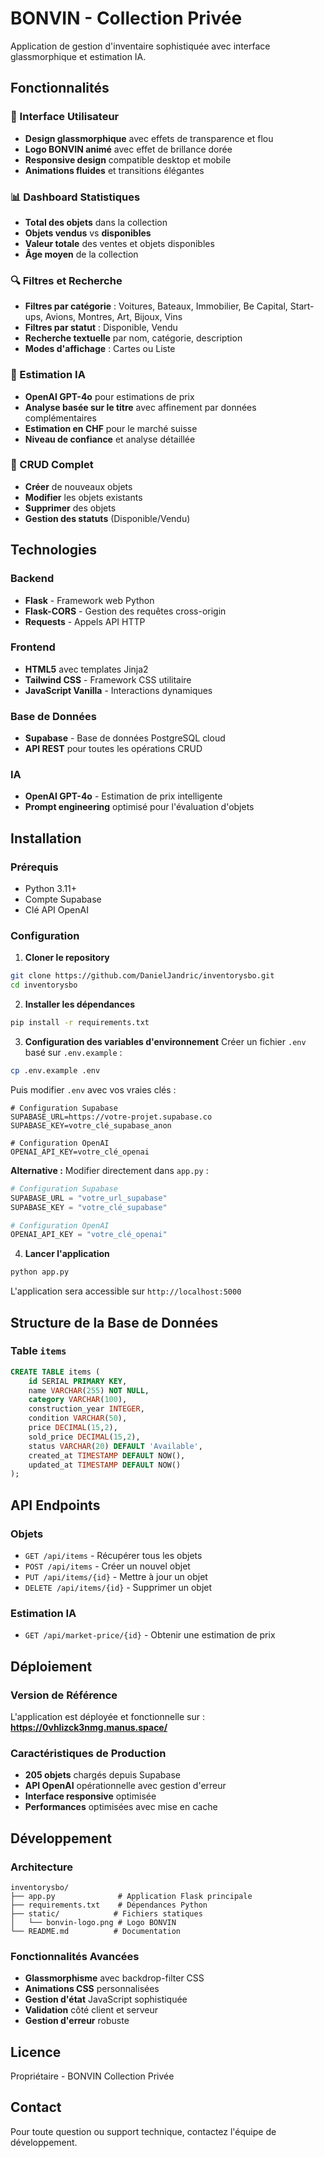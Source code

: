 # BONVIN - Collection Privée

Application de gestion d'inventaire sophistiquée avec interface glassmorphique et estimation IA.

## Fonctionnalités

### 🎨 Interface Utilisateur
- **Design glassmorphique** avec effets de transparence et flou
- **Logo BONVIN animé** avec effet de brillance dorée
- **Responsive design** compatible desktop et mobile
- **Animations fluides** et transitions élégantes

### 📊 Dashboard Statistiques
- **Total des objets** dans la collection
- **Objets vendus** vs **disponibles**
- **Valeur totale** des ventes et objets disponibles
- **Âge moyen** de la collection

### 🔍 Filtres et Recherche
- **Filtres par catégorie** : Voitures, Bateaux, Immobilier, Be Capital, Start-ups, Avions, Montres, Art, Bijoux, Vins
- **Filtres par statut** : Disponible, Vendu
- **Recherche textuelle** par nom, catégorie, description
- **Modes d'affichage** : Cartes ou Liste

### 🤖 Estimation IA
- **OpenAI GPT-4o** pour estimations de prix
- **Analyse basée sur le titre** avec affinement par données complémentaires
- **Estimation en CHF** pour le marché suisse
- **Niveau de confiance** et analyse détaillée

### 📝 CRUD Complet
- **Créer** de nouveaux objets
- **Modifier** les objets existants
- **Supprimer** des objets
- **Gestion des statuts** (Disponible/Vendu)

## Technologies

### Backend
- **Flask** - Framework web Python
- **Flask-CORS** - Gestion des requêtes cross-origin
- **Requests** - Appels API HTTP

### Frontend
- **HTML5** avec templates Jinja2
- **Tailwind CSS** - Framework CSS utilitaire
- **JavaScript Vanilla** - Interactions dynamiques

### Base de Données
- **Supabase** - Base de données PostgreSQL cloud
- **API REST** pour toutes les opérations CRUD

### IA
- **OpenAI GPT-4o** - Estimation de prix intelligente
- **Prompt engineering** optimisé pour l'évaluation d'objets

## Installation

### Prérequis
- Python 3.11+
- Compte Supabase
- Clé API OpenAI

### Configuration

1. **Cloner le repository**
```bash
git clone https://github.com/DanielJandric/inventorysbo.git
cd inventorysbo
```

2. **Installer les dépendances**
```bash
pip install -r requirements.txt
```

3. **Configuration des variables d'environnement**
Créer un fichier `.env` basé sur `.env.example` :
```bash
cp .env.example .env
```

Puis modifier `.env` avec vos vraies clés :
```env
# Configuration Supabase
SUPABASE_URL=https://votre-projet.supabase.co
SUPABASE_KEY=votre_clé_supabase_anon

# Configuration OpenAI
OPENAI_API_KEY=votre_clé_openai
```

**Alternative :** Modifier directement dans `app.py` :
```python
# Configuration Supabase
SUPABASE_URL = "votre_url_supabase"
SUPABASE_KEY = "votre_clé_supabase"

# Configuration OpenAI
OPENAI_API_KEY = "votre_clé_openai"
```

4. **Lancer l'application**
```bash
python app.py
```

L'application sera accessible sur `http://localhost:5000`

## Structure de la Base de Données

### Table `items`
```sql
CREATE TABLE items (
    id SERIAL PRIMARY KEY,
    name VARCHAR(255) NOT NULL,
    category VARCHAR(100),
    construction_year INTEGER,
    condition VARCHAR(50),
    price DECIMAL(15,2),
    sold_price DECIMAL(15,2),
    status VARCHAR(20) DEFAULT 'Available',
    created_at TIMESTAMP DEFAULT NOW(),
    updated_at TIMESTAMP DEFAULT NOW()
);
```

## API Endpoints

### Objets
- `GET /api/items` - Récupérer tous les objets
- `POST /api/items` - Créer un nouvel objet
- `PUT /api/items/{id}` - Mettre à jour un objet
- `DELETE /api/items/{id}` - Supprimer un objet

### Estimation IA
- `GET /api/market-price/{id}` - Obtenir une estimation de prix

## Déploiement

### Version de Référence
L'application est déployée et fonctionnelle sur :
**https://0vhlizck3nmg.manus.space/**

### Caractéristiques de Production
- **205 objets** chargés depuis Supabase
- **API OpenAI** opérationnelle avec gestion d'erreur
- **Interface responsive** optimisée
- **Performances** optimisées avec mise en cache

## Développement

### Architecture
```
inventorysbo/
├── app.py              # Application Flask principale
├── requirements.txt    # Dépendances Python
├── static/            # Fichiers statiques
│   └── bonvin-logo.png # Logo BONVIN
└── README.md          # Documentation
```

### Fonctionnalités Avancées
- **Glassmorphisme** avec backdrop-filter CSS
- **Animations CSS** personnalisées
- **Gestion d'état** JavaScript sophistiquée
- **Validation** côté client et serveur
- **Gestion d'erreur** robuste

## Licence

Propriétaire - BONVIN Collection Privée

## Contact

Pour toute question ou support technique, contactez l'équipe de développement.

